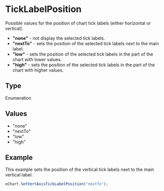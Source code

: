# TickLabelPosition

Possible values for the position of chart tick labels (either horizontal or vertical).* **"none"** - not display the selected tick labels.* **"nextTo"** - sets the position of the selected tick labels next to the main label.* **"low"** - sets the position of the selected tick labels in the part of the chart with lower values.* **"high"** - sets the position of the selected tick labels in the part of the chart with higher values.

## Type

Enumeration

## Values

- "none"
- "nextTo"
- "low"
- "high"


## Example

This example sets the position of the vertical tick labels next to the main vertical label.

```javascript
oChart.SetVertAxisTickLabelPosition("nextTo");
```
